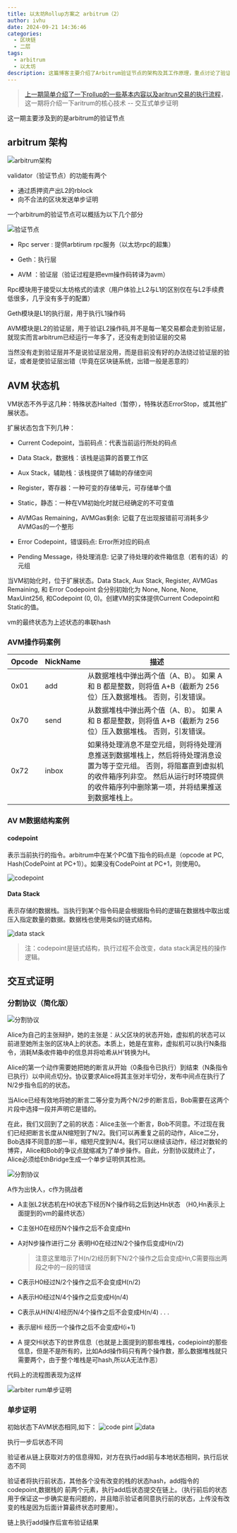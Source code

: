 ```yaml
---
title: 以太坊Rollup方案之 arbitrum（2）
author: ivhu
date: 2024-09-21 14:36:46
categories:
  - 区块链
  - 二层
tags:
  - arbitrum
  - 以太坊
description: 这篇博客主要介绍了Arbitrum验证节点的架构及其工作原理，重点讨论了验证节点的功能、AVM（Arbitrum虚拟机）的状态机结构、操作码及数据结构的细节，并深入解释了交互式证明的分割协议和单步证明的实现机制。通过图示，作者详细说明了验证节点如何通过二分协议来证明某个区块的正确性，并在必要时提交单步证明。这种验证机制确保了区块链系统的安全性，避免了恶意节点的欺骗行为。
---
```


> [上一期简单介绍了一下rollup的一些基本内容以及aritrun交易的执行流程](https://blog.whosworld.fun/2024/09/10/%E4%BB%A5%E5%A4%AA%E5%9D%8ARollup%E6%96%B9%E6%A1%88%E4%B9%8B-arbitrum%EF%BC%881%EF%BC%89/)，这一期将介绍一下aritrum的核心技术 -- 交互式单步证明

这一期主要涉及到的是arbitrum的验证节点

## arbitrum 架构

![arbitrum架构](https://cdn.gamma.app/ofeak2rm9c8n9jb/178c3cc063f544bb971795e4d276e1b6/original/Tu-Pian.png)

validator（验证节点）的功能有两个

- 通过质押资产出L2的rblock
- 向不合法的区块发送单步证明

一个arbitrum的验证节点可以概括为以下几个部分

![验证节点](https://cdn.gamma.app/ofeak2rm9c8n9jb/dfdacedaf76e4c91911ff48ddd12dd77/original/Tu-Pian.png)

- Rpc server : 提供arbtirum rpc服务（以太坊rpc的超集）

- Geth：执行层

- AVM ：验证层（验证过程是把evm操作码转译为avm）

Rpc模块用于接受以太坊格式的请求（用户体验上L2与L1的区别仅在与L2手续费低很多，几乎没有多于的配置）

Geth模块是L1的执行层，用于执行L1操作码

AVM模块是L2的验证层，用于验证L2操作码,并不是每一笔交易都会走到验证层，就现实而言arbitrum已经运行一年多了，还没有走到验证层的交易

当然没有走到验证层并不是说验证层没用，而是目前没有好的办法绕过验证层的验证，或者是使验证层出错（毕竟在区块链系统，出错一般是恶意的）

## AVM 状态机

VM状态不外乎这几种：特殊状态Halted（暂停），特殊状态ErrorStop，或其他扩展状态。

扩展状态包含下列几种：

- Current Codepoint，当前码点：代表当前运行所处的码点

- Data Stack，数据栈：该栈是运算的首要工作区

- Aux Stack，辅助栈：该栈提供了辅助的存储空间

- Register，寄存器：一种可变的存储单元，可存储单个值

- Static，静态：一种在VM初始化时就已经确定的不可变值

- AVMGas Remaining，AVMGas剩余: 记载了在出现报错前可消耗多少AVMGas的一个整形

- Error Codepoint，错误码点: Error所对应的码点

- Pending Message，待处理消息: 记录了待处理的收件箱信息（若有的话）的元组

当VM初始化时，位于扩展状态。Data Stack, Aux Stack, Register, AVMGas Remaining, 和 Error Codepoint 会分别初始化为 None, None, None, MaxUint256, 和Codepoint (0, 0)。创建VM的实体提供Current Codepoint和Static的值。

vm的最终状态为上述状态的串联hash

### AVM操作码案例

| Opcode | NickName | 描述                                                                                                                                                                                                           |
| ------ | -------- | -------------------------------------------------------------------------------------------------------------------------------------------------------------------------------------------------------------- |
| 0x01   | add      | 从数据堆栈中弹出两个值（A、B）。 如果 A 和 B 都是整数，则将值 A+B（截断为 256 位）压入数据堆栈。 否则，引发错误。                                                                                              |
| 0x70   | send     | 从数据堆栈中弹出两个值（A、B）。 如果 A 和 B 都是整数，则将值 A+B（截断为 256 位）压入数据堆栈。 否则，引发错误。                                                                                              |
| 0x72   | inbox    | 如果待处理消息不是空元组，则将待处理消息推送到数据堆栈上，然后将待处理消息设置为等于空元组。 否则，将阻塞直到虚拟机的收件箱序列非空。 然后从运行时环境提供的收件箱序列中删除第一项，并将结果推送到数据堆栈上。 |

### AV M数据结构案例

#### codepoint

表示当前执行的指令。arbitrum中在某个PC值下指令的码点是（opcode at PC, Hash(CodePoint at PC+1)）。如果没有CodePoint at PC+1，则使用0。

![codepoint](https://cdn.gamma.app/ofeak2rm9c8n9jb/6594d71483b6430ab195920948f73403/original/Tu-Pian.png)

#### Data Stack

表示存储的数据栈。当执行到某个指令码是会根据指令码的逻辑在数据栈中取出或压入指定数量的数据。数据栈也使用类似的链式结构。

![data stack](https://cdn.gamma.app/ofeak2rm9c8n9jb/8d51bd86cfa740bf86176733d36c6edc/original/Tu-Pian.png)

> 注：codepoint是链式结构，执行过程不会改变，data stack满足栈的操作逻辑。

## 交互式证明

### 分割协议（简化版）

![分割协议](https://cdn.gamma.app/ofeak2rm9c8n9jb/4c8e6ff144d64fe9b0e70b4ac188cac1/original/Tu-Pian.png)

Alice为自己的主张辩护，她的主张是：从父区块的状态开始，虚拟机的状态可以前进至她所主张的区块A上的状态。本质上，她是在宣称，虚拟机可以执行N条指令，消耗M条收件箱中的信息并将哈希从H'转换为H。

Alice的第一个动作需要她把她的断言从开始（0条指令已执行）到结束（N条指令已执行）以中间点切分。协议要求Alice将其主张对半切分，发布中间点在执行了N/2步指令后的的状态。

当Alice已经有效地将她的断言二等分变为两个N/2步的断言后，Bob需要在这两个片段中选择一段并声明它是错的。

在此，我们又回到了之前的状态：Alice主张一个断言，Bob不同意。不过现在我们已经把断言长度从N缩短到了N/2。我们可以再重复之前的动作，Alice二分，Bob选择不同意的那一半，缩短尺度到N/4。我们可以继续该动作，经过对数轮的博弈，Alice和Bob的争议点就缩减为了单步操作。自此，分割协议就终止了，Alice必须给EthBridge生成一个单步证明供其检测。

![分割协议](https://cdn.gamma.app/ofeak2rm9c8n9jb/168a395b229042ca96e1c8e13b7cb129/original/image.png)

A作为出快人，c作为挑战者

- A主张L2状态机在H0状态下经历N个操作码之后到达Hn状态 （H0,Hn表示上面提到的vm的最终状态）
- C主张H0在经历N个操作之后不会变成Hn
- A对N步操作进行二分 表明H0在经过N/2个操作后变成H(n/2)

  > 注意这里暗示了H(n/2)经历剩下N/2个操作之后会变成Hn,C需要指出两段之中的一段的错误

- C表示H0经过N/2个操作之后不会变成H(n/2)
- A表示H0经过N/4个操作之后变成H(n/4)
- C表示从H(N/4)经历N/4个操作之后不会变成H(n/4)
  .
  .
  .
- 表示层Hi 经历一个操作之后不会变成H(i+1)
- A 提交Hi状态下的世界信息（也就是上面提到的那些堆栈，codepioint的那些信息，但是不是所有的，比如Add操作码只有两个操作数，那么数据堆栈就只需要两个，由于整个堆栈是可hash,所以A无法作恶）

代码上的流程图表现为这样

![arbiter rum单步证明](https://cdn.gamma.app/ofeak2rm9c8n9jb/26d0f79b00ec4a45b252693649bfbbc9/original/Tu-Pian.png)

### 单步证明

初始状态下AVM状态相同,如下：
![code pint](https://cdn.gamma.app/ofeak2rm9c8n9jb/6594d71483b6430ab195920948f73403/original/Tu-Pian.png)
![data](https://cdn.gamma.app/ofeak2rm9c8n9jb/8d51bd86cfa740bf86176733d36c6edc/original/Tu-Pian.png)

执行一步后状态不同

验证者从链上获取对方的信息得知，对方在执行add前与本地状态相同，执行后状态不同

验证者将执行前状态，其他各个没有改变的栈的状态hash，add指令的codepoint,数据栈的 前两个元素，执行add后状态提交在链上。（执行前后的状态用于保证这一步确实是有问题的，并且暗示验证者同意执行前的状态，上传没有改变的栈是因为后面计算最终状态时要用）。

链上执行add操作后宣布验证结果

